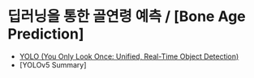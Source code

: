 # 딥러닝을 통한 골연령 예측 / [Bone Age Prediction]

* [YOLO (You Only Look Once: Unified, Real-Time Object Detection)](https://github.com/semi0612/CNN_paper/blob/master/Reading/YOLO.md)
* [YOLOv5 Summary]
